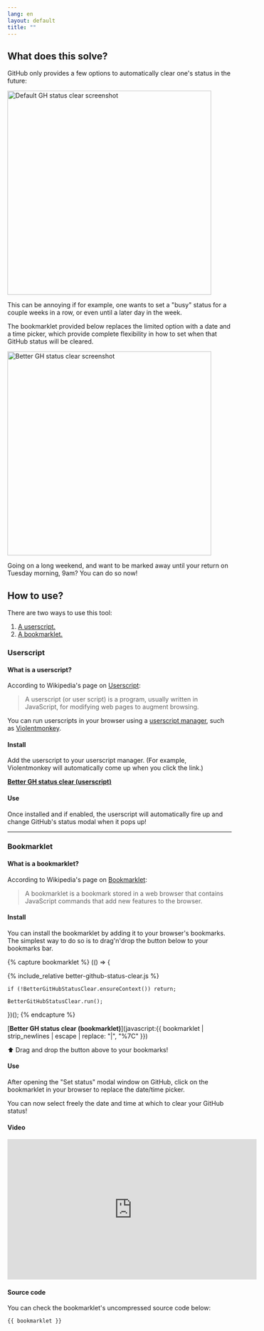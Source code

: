 ```yaml
---
lang: en
layout: default
title: ""
---
```


## What does this solve?

GitHub only provides a few options to automatically clear one's status in the future:

<img src="{{site.baseurl}}/static/gh-default-status-clear.png" alt="Default GH status clear screenshot" width="458" />

This can be annoying if for example, one wants to set a "busy" status for a couple weeks in a row, or even until a later day in the week.

The bookmarklet provided below replaces the limited option with a date and a time picker, which provide complete flexibility in how to set when that GitHub status will be cleared.

<img src="{{site.baseurl}}/static/better-gh-status-clear.png" alt="Better GH status clear screenshot" width="458" />

Going on a long weekend, and want to be marked away until your return on Tuesday morning, 9am? You can do so now!

## How to use?

There are two ways to use this tool:

1. [A userscript.](#userscript)
2. [A bookmarklet.](#bookmarklet)

### Userscript

#### What is a userscript?

According to Wikipedia's page on [Userscript](https://en.wikipedia.org/wiki/Userscript):

> A userscript (or user script) is a program, usually written in JavaScript, for modifying web pages to augment browsing.

You can run userscripts in your browser using a [userscript manager](https://en.wikipedia.org/wiki/Userscript_manager), such as [Violentmonkey](https://violentmonkey.github.io/).

#### Install

Add the userscript to your userscript manager. (For example, Violentmonkey will automatically come up when you click the link.)

[**Better GH status clear (userscript)**](https://github.com/davidstosik/better_gh_status_clear/raw/main/better-gh-status-clear.user.js)

#### Use

Once installed and if enabled, the userscript will automatically fire up and change GitHub's status modal when it pops up!

---

### Bookmarklet

#### What is a bookmarklet?

According to Wikipedia's page on [Bookmarklet](https://en.wikipedia.org/wiki/Bookmarklet):

> A bookmarklet is a bookmark stored in a web browser that contains JavaScript commands that add new features to the browser.

#### Install

You can install the bookmarklet by adding it to your browser's bookmarks.
The simplest way to do so is to drag'n'drop the button below to your bookmarks bar.

{% capture bookmarklet %}
  (() => {

{% include_relative better-github-status-clear.js %}

    if (!BetterGitHubStatusClear.ensureContext()) return;

    BetterGitHubStatusClear.run();
  })();
{% endcapture %}

[**Better GH status clear (bookmarklet)**](javascript:{{ bookmarklet | strip_newlines | escape | replace: "|", "%7C" }})

⬆️  Drag and drop the button above to your bookmarks!

#### Use

After opening the "Set status" modal window on GitHub, click on the bookmarklet in your browser to replace the date/time picker.

You can now select freely the date and time at which to clear your GitHub status!

#### Video

<iframe width="560" height="315" src="https://www.youtube-nocookie.com/embed/i_ZYsciQHog" title="YouTube video player" frameborder="0" allow="accelerometer; autoplay; clipboard-write; encrypted-media; gyroscope; picture-in-picture" allowfullscreen></iframe>

#### Source code

You can check the bookmarklet's uncompressed source code below:

```js
{{ bookmarklet }}
```
